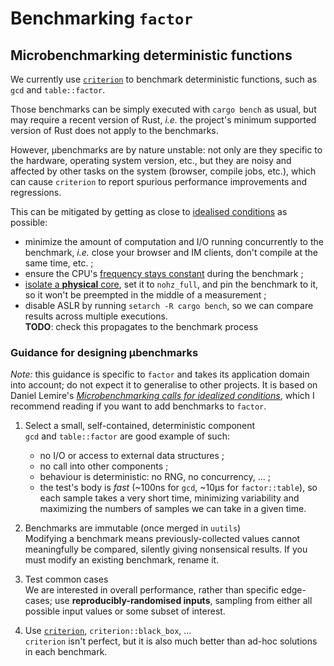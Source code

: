 # Benchmarking `factor`

## Microbenchmarking deterministic functions

We currently use [`criterion`] to benchmark deterministic functions,
such as `gcd` and `table::factor`.

Those benchmarks can be simply executed with `cargo bench` as usual,
but may require a recent version of Rust, *i.e.* the project's minimum
supported version of Rust does not apply to the benchmarks.


However, µbenchmarks are by nature unstable: not only are they specific to
the hardware, operating system version, etc., but they are noisy and affected
by other tasks on the system (browser, compile jobs, etc.), which can cause
`criterion` to report spurious performance improvements and regressions.

This can be mitigated by getting as close to [idealised conditions][lemire]
as possible:
- minimize the amount of computation and I/O running concurrently to the
  benchmark, *i.e.* close your browser and IM clients, don't compile at the
  same time, etc. ;
- ensure the CPU's [frequency stays constant] during the benchmark ;
- [isolate a **physical** core], set it to `nohz_full`, and pin the benchmark
  to it, so it won't be preempted in the middle of a measurement ;
- disable ASLR by running `setarch -R cargo bench`, so we can compare results
  across multiple executions.  
  **TODO**: check this propagates to the benchmark process


[`criterion`]: https://bheisler.github.io/criterion.rs/book/index.html
[lemire]: https://lemire.me/blog/2018/01/16/microbenchmarking-calls-for-idealized-conditions/
[isolate a **physical** core]: https://pyperf.readthedocs.io/en/latest/system.html#isolate-cpus-on-linux
[frequency stays constant]: XXXTODO


### Guidance for designing µbenchmarks

*Note:* this guidance is specific to `factor` and takes its application domain
into account; do not expect it to generalise to other projects.  It is based
on Daniel Lemire's [*Microbenchmarking calls for idealized conditions*][lemire],
which I recommend reading if you want to add benchmarks to `factor`.

1. Select a small, self-contained, deterministic component  
   `gcd` and `table::factor` are good example of such:
   - no I/O or access to external data structures ;
   - no call into other components ;
   - behaviour is deterministic: no RNG, no concurrency, ... ;
   - the test's body is *fast* (~100ns for `gcd`, ~10µs for `factor::table`),
     so each sample takes a very short time, minimizing variability and
     maximizing the numbers of samples we can take in a given time.

2. Benchmarks are immutable (once merged in `uutils`)  
   Modifying a benchmark means previously-collected values cannot meaningfully
   be compared, silently giving nonsensical results.  If you must modify an
   existing benchmark, rename it.

3. Test common cases  
   We are interested in overall performance, rather than specific edge-cases;
   use **reproducibly-randomised inputs**, sampling from either all possible
   input values or some subset of interest.

4. Use [`criterion`], `criterion::black_box`, ...  
   `criterion` isn't perfect, but it is also much better than ad-hoc
   solutions in each benchmark.
